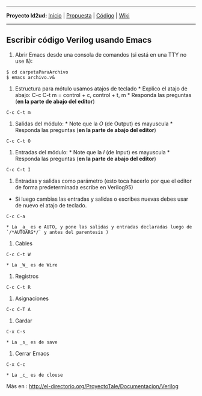 
---

**Proyecto ld2ud:** [Inicio](ld2ud.md) | [Propuesta](ld2udPropuestaProyecto.md) | [Código](http://code.google.com/p/altaimpedancia/source/browse/#svn/trunk/ld2ud/code) | [Wiki](http://code.google.com/p/altaimpedancia/w/list?q=label:ld2ud)

---


## Escribir código Verilog usando Emacs ##
  1. Abrir Emacs desde una consola de comandos (si está en una TTY no use &):
```
$ cd carpetaParaArchivo
$ emacs archivo.v&
```
  1. Estructura para mótulo usamos atajos de teclado
    * Explico el atajo de abajo: C-c C-t m = control + c, control + t, m
    * Responda las preguntas (**en la parte de abajo del editor**)
```
C-c C-t m
```
  1. Salidas del módulo:
    * Note que la _O_ (de Output) es mayuscula
    * Responda las preguntas (**en la parte de abajo del editor**)
```
C-c C-t O
```
  1. Entradas del módulo:
    * Note que la _I_ (de Input) es mayuscula
    * Responda las preguntas (**en la parte de abajo del editor**)
```
C-c C-t I
```
  1. Entradas y salidas como parámetro (esto toca hacerlo por que el editor de forma predeterminada escribe en Verilog95)
  * Si luego cambias las entradas y salidas o escribes nuevas debes usar de nuevo el atajo de teclado.
```
C-c C-a
```
    * La _a_ es e AUTO, y pone las salidas y entradas declaradas luego de `/*AUTOARG*/` y antes del parentesis )
  1. Cables
```
C-c C-t W
```
    * La _W_ es de Wire
  1. Registros
```
C-c C-t R
```
  1. Asignaciones
```
C-c C-T A
```
  1. Gardar
```
C-x C-s
```
    * La _s_ es de save
  1. Cerrar Emacs
```
C-x C-c
```
    * La _c_ es de clouse
Más en : http://el-directorio.org/ProyectoTale/Documentacion/Verilog
